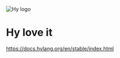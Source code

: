 <img src="https://docs.hylang.org/en/stable/_images/hy-logo-small.png" alt="Hy logo" class="center">

# Hy love it 

https://docs.hylang.org/en/stable/index.html
